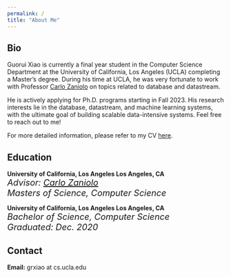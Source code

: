 ```yaml
---
permalink: /
title: "About Me"
---
```


## Bio

Guorui Xiao is currently a final year student in the Computer Science Department at the University of California, Los Angeles (UCLA) completing a Master’s degree. During his time at UCLA, he was very fortunate to work with Professor [Carlo Zaniolo](http://web.cs.ucla.edu/~zaniolo/) on topics related to database and datastream.

He is actively applying for Ph.D. programs starting in Fall 2023. His research interests lie in the database, datastream, and machine learning systems, with the ultimate goal of building scalable data-intensive systems. Feel free to reach out to me!

For more detailed information, please refer to my CV [here](/assets/files/CV_Guorui_Xiao_2023.pdf).

## Education

<i class="fa-li fas fa-graduation-cap"></i> **University of California, Los Angeles								Los Angeles, CA** <br>
<span style="font-size:20px; font-style: oblique;">*Advisor:* [Carlo Zaniolo](http://web.cs.ucla.edu/~zaniolo/)</span> <br>
<span style="font-size:20px; font-style: oblique;">*Masters of Science, Computer Science*</span> <br>



<i class="fa-li fas fa-graduation-cap"></i> **University of California, Los Angeles								Los Angeles, CA** <br>
<span style="font-size:20px; font-style: oblique;">*Bachelor of Science, Computer Science*</span> <br>
<span style="font-size:20px; font-style: oblique;">*Graduated: Dec. 2020*</span>



## Contact

**Email:** grxiao at cs.ucla.edu